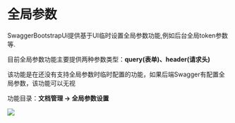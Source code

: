 # 全局参数

SwaggerBootstrapUi提供基于UI临时设置全局参数功能,例如后台全局token参数等.

目前全局参数功能主要提供两种参数类型：**query(表单)、header(请求头)**

该功能是在还没有支持全局参数时临时配置的功能，如果后端Swagger有配置全局参数，该功能可以无视

功能目录：**文档管理 -> 全局参数设置**

![](/knife4j/images/fullparams.png)
 
 
 